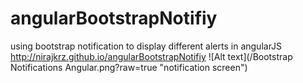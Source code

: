 # angularBootstrapNotifiy
using bootstrap notification to display different alerts in angularJS 
http://nirajkrz.github.io/angularBootstrapNotifiy
![Alt text](/Bootstrap Notifications Angular.png?raw=true "notification screen")
